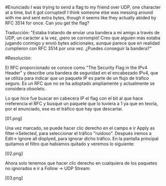#Enunciado
I was trying to send a flag to my friend over UDP, one character at a time, but it got corrupted! I think someone else was messing around with me and sent extra bytes, though it seems like they actually abided by RFC 3514 for once. Can you get the flag?

Traducción: "Estaba tratando de enviar una bandera a mi amigo a través de UDP, un carácter a la vez, ¡pero se corrompió! Creo que alguien más estaba jugando conmigo y envió bytes adicionales, aunque parece que en realidad cumplieron con RFC 3514 por una vez. ¿Puedes conseguir la bandera?"

#Resolución:

El RFC proporcionado se conoce como "The Security Flag in the IPv4 Header" y describe una bandera de seguridad en el encabezado IPv4, que se utiliza para indicar que un paquete IP es parte de un flujo de tráfico seguro. Es un RFC que no se ha adoptado ampliamente y actualmente se considera obsoleto.

Lo que hice fue buscar en cabecera IP el flag con el bit al que hace rreferencia el RFC y busqué un paquete que lo tuviera a 1 ya que en teoría, por el enunciado, ese es el tráfico que hay que descartar.

[01.png]

Una vez marcado, se puede hacer clic derecho en el campo e ir Apply as filter->Selected, para seleccionar el tráfico "ruidoso".
Después iremos a Edit-> Ignore all displyed, para ignorar dicho tráfico. En la pantalla principal quitamos el filtro que habíamos quitado y veremos lo siguiente:

[02.png]

Ahora solo tenemos que hacer clic derecho en cualquiera de los paquetes no ignorados e ir a Follow -> UDP Stream:

[03.png]
